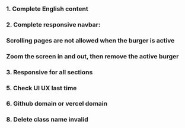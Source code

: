 ### 1. Complete English content

### 2. Complete responsive navbar: 
  ### Scrolling pages are not allowed when the burger is active
  ### Zoom the screen in and out, then remove the active burger

### 3. Responsive for all sections

### 5. Check UI UX last time

### 6. Github domain or vercel domain

### 8. Delete class name invalid
